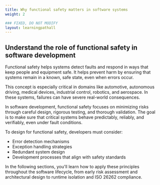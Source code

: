 ```yaml
---
title: Why functional safety matters in software systems 
weight: 2

### FIXED, DO NOT MODIFY
layout: learningpathall
---
```


## Understand the role of functional safety in software development

Functional safety helps systems detect faults and respond in ways that keep people and equipment safe. It helps prevent harm by ensuring that systems remain in a known, safe state, even when errors occur.

This concept is especially critical in domains like automotive, autonomous driving, medical devices, industrial control, robotics, and aerospace. In these systems, failures can have severe real-world consequences.

In software development, functional safety focuses on minimizing risks through careful design, rigorous testing, and thorough validation. The goal is to make sure that critical systems behave predictably, reliably, and verifiably, even under fault conditions.

To design for functional safety, developers must consider:

- Error detection mechanisms  
- Exception handling strategies  
- Redundant system design  
- Development processes that align with safety standards


In the following sections, you'll learn how to apply these principles throughout the software lifecycle, from early risk assessment and architectural design to runtime isolation and ISO 26262 compliance.
